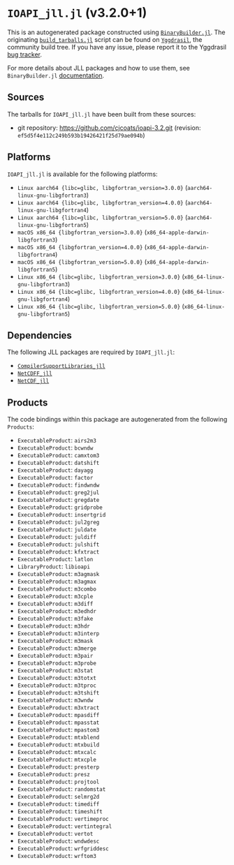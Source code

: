 # `IOAPI_jll.jl` (v3.2.0+1)

This is an autogenerated package constructed using [`BinaryBuilder.jl`](https://github.com/JuliaPackaging/BinaryBuilder.jl). The originating [`build_tarballs.jl`](https://github.com/JuliaPackaging/Yggdrasil/blob/b17087867e4eec8e6976049ee42a2e26df8308dc/I/IOAPI/build_tarballs.jl) script can be found on [`Yggdrasil`](https://github.com/JuliaPackaging/Yggdrasil/), the community build tree.  If you have any issue, please report it to the Yggdrasil [bug tracker](https://github.com/JuliaPackaging/Yggdrasil/issues).

For more details about JLL packages and how to use them, see `BinaryBuilder.jl` [documentation](https://juliapackaging.github.io/BinaryBuilder.jl/dev/jll/).

## Sources

The tarballs for `IOAPI_jll.jl` have been built from these sources:

* git repository: https://github.com/cjcoats/ioapi-3.2.git (revision: `ef5d5f4e112c249b593b19426421f25d79ae094b`)

## Platforms

`IOAPI_jll.jl` is available for the following platforms:

* `Linux aarch64 {libc=glibc, libgfortran_version=3.0.0}` (`aarch64-linux-gnu-libgfortran3`)
* `Linux aarch64 {libc=glibc, libgfortran_version=4.0.0}` (`aarch64-linux-gnu-libgfortran4`)
* `Linux aarch64 {libc=glibc, libgfortran_version=5.0.0}` (`aarch64-linux-gnu-libgfortran5`)
* `macOS x86_64 {libgfortran_version=3.0.0}` (`x86_64-apple-darwin-libgfortran3`)
* `macOS x86_64 {libgfortran_version=4.0.0}` (`x86_64-apple-darwin-libgfortran4`)
* `macOS x86_64 {libgfortran_version=5.0.0}` (`x86_64-apple-darwin-libgfortran5`)
* `Linux x86_64 {libc=glibc, libgfortran_version=3.0.0}` (`x86_64-linux-gnu-libgfortran3`)
* `Linux x86_64 {libc=glibc, libgfortran_version=4.0.0}` (`x86_64-linux-gnu-libgfortran4`)
* `Linux x86_64 {libc=glibc, libgfortran_version=5.0.0}` (`x86_64-linux-gnu-libgfortran5`)

## Dependencies

The following JLL packages are required by `IOAPI_jll.jl`:

* [`CompilerSupportLibraries_jll`](https://github.com/JuliaBinaryWrappers/CompilerSupportLibraries_jll.jl)
* [`NetCDFF_jll`](https://github.com/JuliaBinaryWrappers/NetCDFF_jll.jl)
* [`NetCDF_jll`](https://github.com/JuliaBinaryWrappers/NetCDF_jll.jl)

## Products

The code bindings within this package are autogenerated from the following `Products`:

* `ExecutableProduct`: `airs2m3`
* `ExecutableProduct`: `bcwndw`
* `ExecutableProduct`: `camxtom3`
* `ExecutableProduct`: `datshift`
* `ExecutableProduct`: `dayagg`
* `ExecutableProduct`: `factor`
* `ExecutableProduct`: `findwndw`
* `ExecutableProduct`: `greg2jul`
* `ExecutableProduct`: `gregdate`
* `ExecutableProduct`: `gridprobe`
* `ExecutableProduct`: `insertgrid`
* `ExecutableProduct`: `jul2greg`
* `ExecutableProduct`: `juldate`
* `ExecutableProduct`: `juldiff`
* `ExecutableProduct`: `julshift`
* `ExecutableProduct`: `kfxtract`
* `ExecutableProduct`: `latlon`
* `LibraryProduct`: `libioapi`
* `ExecutableProduct`: `m3agmask`
* `ExecutableProduct`: `m3agmax`
* `ExecutableProduct`: `m3combo`
* `ExecutableProduct`: `m3cple`
* `ExecutableProduct`: `m3diff`
* `ExecutableProduct`: `m3edhdr`
* `ExecutableProduct`: `m3fake`
* `ExecutableProduct`: `m3hdr`
* `ExecutableProduct`: `m3interp`
* `ExecutableProduct`: `m3mask`
* `ExecutableProduct`: `m3merge`
* `ExecutableProduct`: `m3pair`
* `ExecutableProduct`: `m3probe`
* `ExecutableProduct`: `m3stat`
* `ExecutableProduct`: `m3totxt`
* `ExecutableProduct`: `m3tproc`
* `ExecutableProduct`: `m3tshift`
* `ExecutableProduct`: `m3wndw`
* `ExecutableProduct`: `m3xtract`
* `ExecutableProduct`: `mpasdiff`
* `ExecutableProduct`: `mpasstat`
* `ExecutableProduct`: `mpastom3`
* `ExecutableProduct`: `mtxblend`
* `ExecutableProduct`: `mtxbuild`
* `ExecutableProduct`: `mtxcalc`
* `ExecutableProduct`: `mtxcple`
* `ExecutableProduct`: `presterp`
* `ExecutableProduct`: `presz`
* `ExecutableProduct`: `projtool`
* `ExecutableProduct`: `randomstat`
* `ExecutableProduct`: `selmrg2d`
* `ExecutableProduct`: `timediff`
* `ExecutableProduct`: `timeshift`
* `ExecutableProduct`: `vertimeproc`
* `ExecutableProduct`: `vertintegral`
* `ExecutableProduct`: `vertot`
* `ExecutableProduct`: `wndwdesc`
* `ExecutableProduct`: `wrfgriddesc`
* `ExecutableProduct`: `wrftom3`
